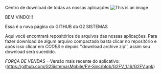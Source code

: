Centro de download de todas as nossas aplicações
![This is an image](http://cloud47.p80.com.br:8080/g2mob/resources/img/g2-logo.png)

BEM VINDO!!!

Essa é a nova página do GITHUB da G2 SISTEMAS

Aqui você encontrará repositórios de arquivos das nossas aplicações. Para fazer download de algum arquivo compactado basta clicar no repositório e após isso clicar em *CODES* e depois ''download archive zip'', assim seu download será sucedido.

*FORÇA DE VENDAS*
--Versão mais recente do aplicativo:(https://github.com/G2SistemasMobile/FV-Sinc/blob/G2FV_1.16/G2FV.apk)


